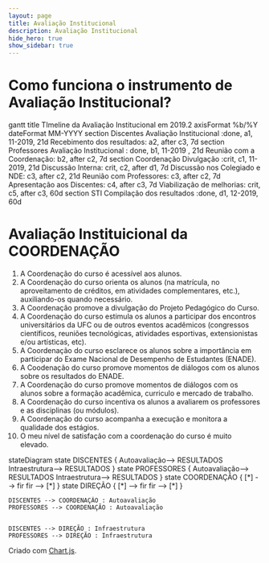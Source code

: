 ```yaml
---
layout: page
title: Avaliação Institucional
description: Avaliação Institucional
hide_hero: true
show_sidebar: true
---
```



<script src="https://cdn.jsdelivr.net/npm/mermaid@8.4.0/dist/mermaid.min.js"></script>
<script>mermaid.initialize({  startOnLoad:true,  theme: 'neutral' });</script>





<script src="https://cdnjs.cloudflare.com/ajax/libs/Chart.js/2.9.3/Chart.js"></script>
<script src="https://cdnjs.cloudflare.com/ajax/libs/Chart.js/2.9.3/Chart.min.js"></script>

# Como funciona o instrumento de Avaliação Institucional?

<div class="mermaid">
gantt
    title TImeline da Avaliação Institucional em 2019.2
    axisFormat  %b/%Y
    dateFormat  MM-YYYY
    section Discentes
       Avaliação Institucional   :done, a1,  11-2019, 21d
       Recebimento dos resultados: a2, after c3, 7d
    section Professores
        Avaliação Institucional       : done, b1, 11-2019  , 21d
        Reunião com a Coordenação: b2, after c2, 7d
    section Coordenação
        Divulgação         :crit, c1, 11-2019, 21d
        Discussão Interna: crit, c2, after d1, 7d
        Discussão nos Colegiado e NDE: c3, after c2, 21d
        Reunião com Professores: c3, after c2, 7d
        Apresentação aos Discentes: c4, after c3, 7d
        Viabilização de melhorias: crit, c5, after c3, 60d
    section STI
        Compilação dos resultados :done, d1, 12-2019, 60d
</div>

# Avaliação Instituicional da COORDENAÇÃO

1. A Coordenação do curso é acessível aos alunos.
1. A Coordenação do curso orienta os alunos (na matrícula, no aproveitamento de créditos, em atividades complementares, etc.), auxiliando-os quando necessário.
1. A Coordenação promove a divulgação do Projeto Pedagógico do Curso.
1. A Coordenação do curso estimula os alunos a participar dos encontros universitários da UFC ou de outros eventos acadêmicos (congressos científicos, reuniões tecnológicas, atividades esportivas, extensionistas e/ou artísticas, etc).
1. A Coordenação do curso esclarece os alunos sobre a importância em participar do Exame Nacional de Desempenho de Estudantes (ENADE).
1. A Coodenação do curso promove momentos de diálogos com os alunos sobre os resultados do ENADE.
1. A Coordenação do curso promove momentos de diálogos com os alunos sobre a formação acadêmica, curriculo e mercado de trabalho.
1. A Coordenação do curso incentiva os alunos a avaliarem os professores e as disciplinas (ou módulos).
1. A Coordenação do curso acompanha a execução e monitora a qualidade dos estágios.
1. O meu nível de satisfação com a coordenação do curso é muito elevado.



<div class="mermaid">
stateDiagram
state DISCENTES {
        Autoavaliação--> RESULTADOS
        Intraestrutura--> RESULTADOS
}
state PROFESSORES {
         Autoavaliação--> RESULTADOS
        Intraestrutura--> RESULTADOS
    }
state COORDENAÇÃO {
        [*] --> fir
        fir --> [*]
    }
state DIREÇÃO {
        [*] --> fir
        fir --> [*]
    }

    DISCENTES --> COORDENAÇÃO : Autoavaliação
    PROFESSORES --> COORDENAÇÃO : Autoavaliação


    DISCENTES --> DIREÇÃO : Infraestrutura
    PROFESSORES --> DIREÇÃO : Infraestrutura
</div>



<canvas id="myChart" width="400" height="250"></canvas>

Criado com [Chart.js](https://www.chartjs.org/).

<script>
var ctx = document.getElementById('myChart').getContext('2d');

var myLineChart = new Chart(ctx, {
    type: 'line',
    data: {
        labels: ['2015-1', '2015-2', '2016-1', '2016-2', '2017-1', '2017-2', '2018-1', '2018-2'],
        datasets: [{
            label: 'A Coordenação do curso é acessível aos alunos?',
            data: [96.43, 91.43, 93.02, 97.06, 97.06, 98.46, 98.46, 100.00],
            borderWidth: 2,
            borderColor: 'red',
            fill: false

          },
          {
            label: 'A Coordenação do curso orienta os alunos (na matrícula, no aproveitamento de créditos, em atividades complementares, etc.), auxiliando-os quando necessário',
            data: [92.86, 85.72, 93.02, 91.18, 91.18, 98.46, 98.46, 97.14],
            borderWidth: 2,
            borderColor: 'green',
            fill: false
          },
          {
            label: 'A Coordenação promove a divulgação do Projeto Pedagógico do Curso.',
            data: [76.78, 77.14, 86.05, 88.24, 88.24, 90.77, 90.77, 97.14],
            borderWidth: 2,
            borderColor: 'blue',
            fill: false
          }
        ]
    },
    options: {
    				responsive: true,
    				title: {
    					display: true,
    					text: 'Evolução da Avaliação da coordenação'
    				},
    				tooltips: {
    					mode: 'index',
    					intersect: false,
    				},
    				hover: {
    					mode: 'nearest',
    					intersect: true
    				},
    				scales: {
    					x: {
    						display: true,
    						scaleLabel: {
    							display: true,
    							labelString: 'Semestre'
    						}
    					},
    					y: {
    						display: true,
    						scaleLabel: {
    							display: true,
    							labelString: 'Value'
    						},
                ticks: {
                  beginAtZero: true,
                  steps: 10,
                  stepValue: 5,
                  max: 100
                }
    					}
    				}
    			}
});

</script>

